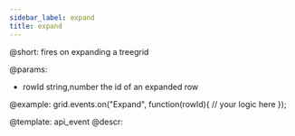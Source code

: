 ```yaml
---
sidebar_label: expand
title: expand
---          
```


@short:
fires on expanding a treegrid

@params:
- rowId		string,number		the id of an expanded row


@example:
grid.events.on("Expand", function(rowId){
    // your logic here
});


@template: api_event
@descr:



